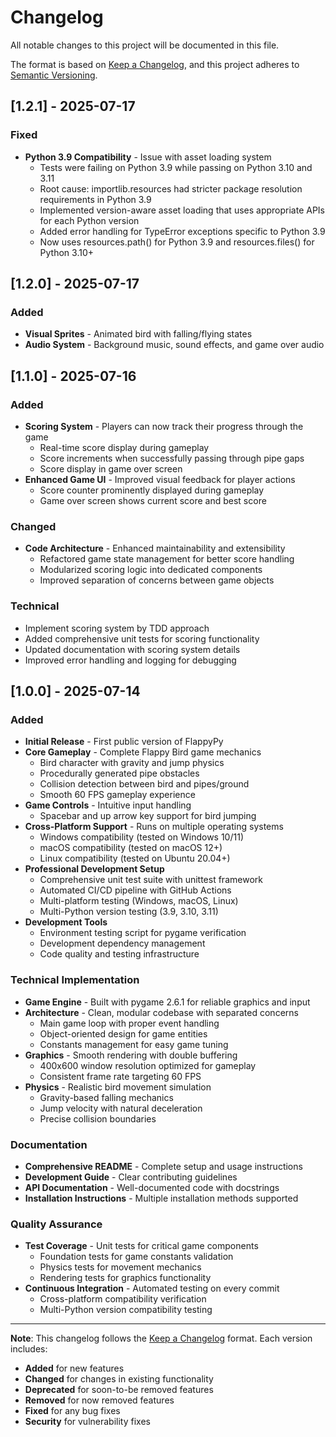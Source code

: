 # Changelog

All notable changes to this project will be documented in this file.

The format is based on [Keep a Changelog](https://keepachangelog.com/en/1.0.0/),
and this project adheres to [Semantic Versioning](https://semver.org/spec/v2.0.0.html).

## [1.2.1] - 2025-07-17

### Fixed
- **Python 3.9 Compatibility** - Issue with asset loading system
  - Tests were failing on Python 3.9 while passing on Python 3.10 and 3.11
  - Root cause: importlib.resources had stricter package resolution requirements in Python 3.9
  - Implemented version-aware asset loading that uses appropriate APIs for each Python version
  - Added error handling for TypeError exceptions specific to Python 3.9
  - Now uses resources.path() for Python 3.9 and resources.files() for Python 3.10+

## [1.2.0] - 2025-07-17

### Added
- **Visual Sprites** - Animated bird with falling/flying states
- **Audio System** - Background music, sound effects, and game over audio

## [1.1.0] - 2025-07-16

### Added
- **Scoring System** - Players can now track their progress through the game
  - Real-time score display during gameplay
  - Score increments when successfully passing through pipe gaps
  - Score display in game over screen
- **Enhanced Game UI** - Improved visual feedback for player actions
  - Score counter prominently displayed during gameplay
  - Game over screen shows current score and best score

### Changed
- **Code Architecture** - Enhanced maintainability and extensibility
  - Refactored game state management for better score handling
  - Modularized scoring logic into dedicated components
  - Improved separation of concerns between game objects

### Technical
- Implement scoring system by TDD approach
- Added comprehensive unit tests for scoring functionality
- Updated documentation with scoring system details
- Improved error handling and logging for debugging

## [1.0.0] - 2025-07-14

### Added
- **Initial Release** - First public version of FlappyPy
- **Core Gameplay** - Complete Flappy Bird game mechanics
  - Bird character with gravity and jump physics
  - Procedurally generated pipe obstacles
  - Collision detection between bird and pipes/ground
  - Smooth 60 FPS gameplay experience
- **Game Controls** - Intuitive input handling
  - Spacebar and up arrow key support for bird jumping
- **Cross-Platform Support** - Runs on multiple operating systems
  - Windows compatibility (tested on Windows 10/11)
  - macOS compatibility (tested on macOS 12+)
  - Linux compatibility (tested on Ubuntu 20.04+)
- **Professional Development Setup**
  - Comprehensive unit test suite with unittest framework
  - Automated CI/CD pipeline with GitHub Actions
  - Multi-platform testing (Windows, macOS, Linux)
  - Multi-Python version testing (3.9, 3.10, 3.11)
- **Development Tools**
  - Environment testing script for pygame verification
  - Development dependency management
  - Code quality and testing infrastructure

### Technical Implementation
- **Game Engine** - Built with pygame 2.6.1 for reliable graphics and input
- **Architecture** - Clean, modular codebase with separated concerns
  - Main game loop with proper event handling
  - Object-oriented design for game entities
  - Constants management for easy game tuning
- **Graphics** - Smooth rendering with double buffering
  - 400x600 window resolution optimized for gameplay
  - Consistent frame rate targeting 60 FPS
- **Physics** - Realistic bird movement simulation
  - Gravity-based falling mechanics
  - Jump velocity with natural deceleration
  - Precise collision boundaries

### Documentation
- **Comprehensive README** - Complete setup and usage instructions
- **Development Guide** - Clear contributing guidelines
- **API Documentation** - Well-documented code with docstrings
- **Installation Instructions** - Multiple installation methods supported

### Quality Assurance
- **Test Coverage** - Unit tests for critical game components
  - Foundation tests for game constants validation
  - Physics tests for movement mechanics
  - Rendering tests for graphics functionality
- **Continuous Integration** - Automated testing on every commit
  - Cross-platform compatibility verification
  - Multi-Python version compatibility testing

---

**Note**: This changelog follows the [Keep a Changelog](https://keepachangelog.com/) format. Each version includes:
- **Added** for new features
- **Changed** for changes in existing functionality  
- **Deprecated** for soon-to-be removed features
- **Removed** for now removed features
- **Fixed** for any bug fixes
- **Security** for vulnerability fixes
